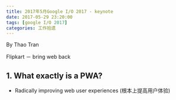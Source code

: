 ```yaml
---
title: 2017年5月Google I/O 2017 - keynote
date: 2017-05-29 23:20:00
tags: [google I/O 2017]
categories: 工作拾遗
---
```


By Thao Tran

Flipkart － bring web back

## 1. What exactly is a PWA?

- Radically improving web user experiences (根本上提高用户体验)
